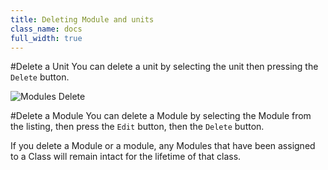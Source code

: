 ```yaml
---
title: Deleting Module and units
class_name: docs
full_width: true
---
```


#Delete a Unit
You can delete a unit by selecting the unit then pressing the `Delete` button.

![Modules Delete](/img/docs/courses_delete.png)

#Delete a Module
You can delete a Module by selecting the Module from the listing, then press the `Edit` button, then the `Delete` button.


If you delete a Module or a module, any Modules that have been assigned to a Class will remain intact for the lifetime of that class.